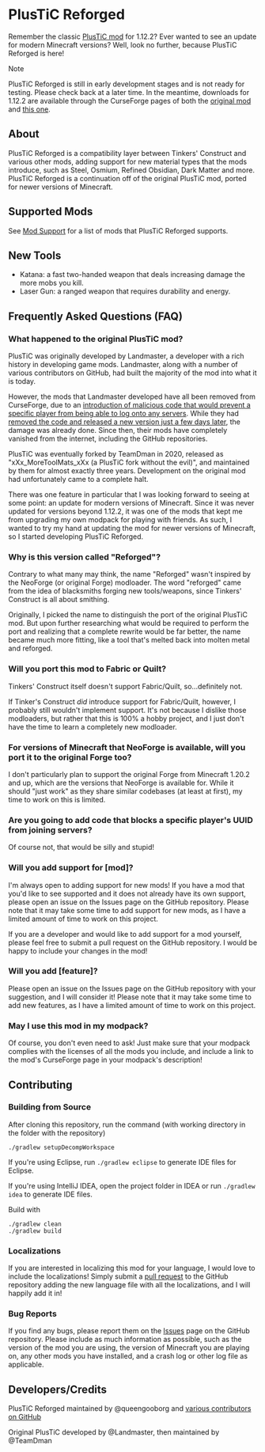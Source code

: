 # PlusTiC Reforged

Remember the classic [PlusTiC mod](https://www.curseforge.com/minecraft/mc-mods/plusticminusbad) for 1.12.2? Ever wanted to see an update for modern Minecraft versions? Well, look no further, because PlusTiC Reforged is here!

> [!NOTE]
> PlusTiC Reforged is still in early development stages and is not ready for testing. Please check back at a later time.
> In the meantime, downloads for 1.12.2 are available through the CurseForge pages of both the [original mod](https://www.curseforge.com/minecraft/mc-mods/plusticminusbad) and [this one](https://www.curseforge.com/minecraft/mc-mods/plustic-reforged).

## About

PlusTiC Reforged is a compatibility layer between Tinkers' Construct and various other mods, adding support for new material types that the mods introduce, such as Steel, Osmium, Refined Obsidian, Dark Matter and more. PlusTiC Reforged is a continuation off of the original PlusTiC mod, ported for newer versions of Minecraft.

## Supported Mods

See [Mod Support](./docs/Mod%20Support.md) for a list of mods that PlusTiC Reforged supports.

## New Tools

- Katana: a fast two-handed weapon that deals increasing damage the more mobs you kill.
- Laser Gun: a ranged weapon that requires durability and energy.

## Frequently Asked Questions (FAQ)

### What happened to the original PlusTiC mod?

PlusTiC was originally developed by Landmaster, a developer with a rich history in developing game mods. Landmaster, along with a number of various contributors on GitHub, had built the majority of the mod into what it is today.

However, the mods that Landmaster developed have all been removed from CurseForge, due to an [introduction of malicious code that would prevent a specific player from being able to log onto any servers](https://github.com/TeamDman/PlusTiC/commit/9147573c6d514ff88825a8cc1ab8438f9c80a14c). While they had [removed the code and released a new version just a few days later](https://github.com/TeamDman/PlusTiC/commit/d0b4d17ce542a186a1660c7fac6083aa3eea37aa#diff-a516bfe6aaa4dd4f38abbd0de3bdd0dbL197-L204), the damage was already done. Since then, their mods have completely vanished from the internet, including the GitHub repositories.

PlusTiC was eventually forked by TeamDman in 2020, released as "xXx_MoreToolMats_xXx (a PlusTiC fork without the evil)", and maintained by them for almost exactly three years. Development on the original mod had unfortunately came to a complete halt.

There was one feature in particular that I was looking forward to seeing at some point: an update for modern versions of Minecraft. Since it was never updated for versions beyond 1.12.2, it was one of the mods that kept me from upgrading my own modpack for playing with friends. As such, I wanted to try my hand at updating the mod for newer versions of Minecraft, so I started developing PlusTiC Reforged.

### Why is this version called "Reforged"?

Contrary to what many may think, the name "Reforged" wasn't inspired by the NeoForge (or original Forge) modloader. The word "reforged" came from the idea of blacksmiths forging new tools/weapons, since Tinkers' Construct is all about smithing.

Originally, I picked the name to distinguish the port of the original PlusTiC mod. But upon further researching what would be required to perform the port and realizing that a complete rewrite would be far better, the name became much more fitting, like a tool that's melted back into molten metal and reforged.

### Will you port this mod to Fabric or Quilt?

Tinkers' Construct itself doesn't support Fabric/Quilt, so...definitely not.

If Tinker's Construct _did_ introduce support for Fabric/Quilt, however, I probably still wouldn't implement support. It's not because I dislike those modloaders, but rather that this is 100% a hobby project, and I just don't have the time to learn a completely new modloader.

### For versions of Minecraft that NeoForge is available, will you port it to the original Forge too?

I don't particularly plan to support the original Forge from Minecraft 1.20.2 and up, which are the versions that NeoForge is available for. While it should "just work" as they share similar codebases (at least at first), my time to work on this is limited.

### Are you going to add code that blocks a specific player's UUID from joining servers?

Of course not, that would be silly and stupid!

### Will you add support for [mod]?

I'm always open to adding support for new mods! If you have a mod that you'd like to see supported and it does not already have its own support, please open an issue on the Issues page on the GitHub repository. Please note that it may take some time to add support for new mods, as I have a limited amount of time to work on this project.

If you are a developer and would like to add support for a mod yourself, please feel free to submit a pull request on the GitHub repository. I would be happy to include your changes in the mod!

### Will you add [feature]?

Please open an issue on the Issues page on the GitHub repository with your suggestion, and I will consider it! Please note that it may take some time to add new features, as I have a limited amount of time to work on this project.

### May I use this mod in my modpack?

Of course, you don't even need to ask! Just make sure that your modpack complies with the licenses of all the mods you include, and include a link to the mod's CurseForge page in your modpack's description!

## Contributing

### Building from Source

After cloning this repository, run the command (with working directory in the folder with the repository)

```
./gradlew setupDecompWorkspace
```

If you're using Eclipse, run `./gradlew eclipse` to generate IDE files for Eclipse.

If you're using IntelliJ IDEA, open the project folder in IDEA or run `./gradlew idea` to generate IDE files.

Build with

```
./gradlew clean
./gradlew build
```

### Localizations

If you are interested in localizing this mod for your language, I would love to include the localizations! Simply submit a [pull request](https://github.com/queengooborg/plustic-reforged/pulls) to the GitHub repository adding the new language file with all the localizations, and I will happily add it in!

### Bug Reports

If you find any bugs, please report them on the [Issues](https://github.com/queengooborg/plustic-reforged/issues) page on the GitHub repository. Please include as much information as possible, such as the version of the mod you are using, the version of Minecraft you are playing on, any other mods you have installed, and a crash log or other log file as applicable.

## Developers/Credits

PlusTiC Reforged maintained by @queengooborg and [various contributors on GitHub](https://github.com/queengooborg/PlusTiC-Reforged/graphs/contributors)

Original PlusTiC developed by @Landmaster, then maintained by @TeamDman
